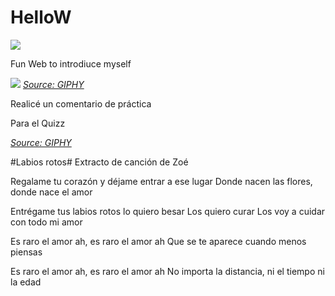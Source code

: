 # HelloW


![](https://media.giphy.com/media/lS1H8QDzB9BbQUhHL2/giphy-downsized.gif)


Fun Web to introdiuce myself

![](https://media.giphy.com/media/dRsogZcorke3xTKkBd/giphy.gif)
*[Source: GIPHY](https://media.giphy.com/media/dRsogZcorke3xTKkBd/giphy.gif)*

Realicé un comentario de práctica

Para el Quizz




*[Source: GIPHY](https://media.giphy.com/media/dRsogZcorke3xTKkBd/giphy.gif)*


#Labios rotos# 
Extracto de canción de Zoé

Regalame tu corazón y déjame entrar a ese lugar 
Donde nacen las flores, donde nace el amor

Entrégame tus labios rotos lo quiero besar 
Los quiero curar 
Los voy a cuidar con todo mi amor

Es raro el amor ah, es raro el amor ah 
Que se te aparece cuando menos piensas

Es raro el amor ah, es raro el amor ah 
No importa la distancia, ni el tiempo ni la edad
